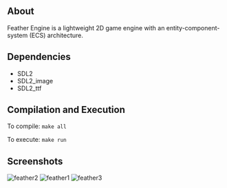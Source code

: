## About

Feather Engine is a lightweight 2D game engine with an entity-component-system (ECS) architecture. 

## Dependencies

* SDL2
* SDL2_image
* SDL2_ttf

## Compilation and Execution

To compile:
`make all`

To execute:
`make run`

## Screenshots
![feather2](https://user-images.githubusercontent.com/30982485/151643497-a65063a3-313d-426b-8c39-225063614e67.png)
![feather1](https://user-images.githubusercontent.com/30982485/151643498-a94d1f43-c9ca-4f1f-b470-e0a15cb4c384.png)
![feather3](https://user-images.githubusercontent.com/30982485/151643499-2c3afd09-269c-419f-92e7-67f5da41d373.png)
